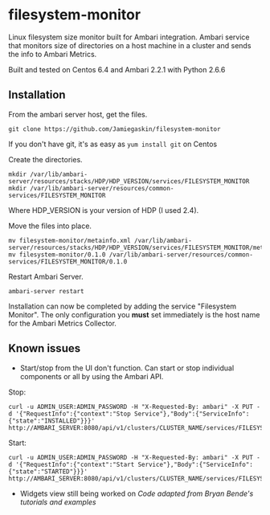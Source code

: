 # filesystem-monitor
Linux filesystem size monitor built for Ambari integration. Ambari service that monitors size of directories on a host machine in a cluster and sends the info to Ambari Metrics.

Built and tested on Centos 6.4 and Ambari 2.2.1 with Python 2.6.6

## Installation
From the ambari server host, get the files.
```
git clone https://github.com/Jamiegaskin/filesystem-monitor
```
If you don't have git, it's as easy as `yum install git` on Centos

Create the directories.
```
mkdir /var/lib/ambari-server/resources/stacks/HDP/HDP_VERSION/services/FILESYSTEM_MONITOR
mkdir /var/lib/ambari-server/resources/common-services/FILESYSTEM_MONITOR
```
Where HDP_VERSION is your version of HDP (I used 2.4).

Move the files into place.
```
mv filesystem-monitor/metainfo.xml /var/lib/ambari-server/resources/stacks/HDP/HDP_VERSION/services/FILESYSTEM_MONITOR/metainfo.xml
mv filesystem-monitor/0.1.0 /var/lib/ambari-server/resources/common-services/FILESYSTEM_MONITOR/0.1.0
```

Restart Ambari Server.
```
ambari-server restart
```

Installation can now be completed by adding the service "Filesystem Monitor". The only configuration you **must** set immediately is the host name for the Ambari Metrics Collector.

## Known issues
- Start/stop from the UI don't function. Can start or stop individual components or all by using the Ambari API.

Stop:
``` 
curl -u ADMIN_USER:ADMIN_PASSWORD -H "X-Requested-By: ambari" -X PUT -d '{"RequestInfo":{"context":"Stop Service"},"Body":{"ServiceInfo":{"state":"INSTALLED"}}}' http://AMBARI_SERVER:8080/api/v1/clusters/CLUSTER_NAME/services/FILESYSTEM_MONITOR
```
Start:
``` 
curl -u ADMIN_USER:ADMIN_PASSWORD -H "X-Requested-By: ambari" -X PUT -d '{"RequestInfo":{"context":"Start Service"},"Body":{"ServiceInfo":{"state":"STARTED"}}}' http://AMBARI_SERVER:8080/api/v1/clusters/CLUSTER_NAME/services/FILESYSTEM_MONITOR
```
- Widgets view still being worked on
*Code adapted from Bryan Bende's tutorials and examples*
